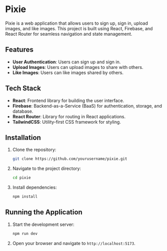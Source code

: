 # Pixie  

Pixie is a web application that allows users to sign up, sign in, upload images, and like images. This project is built using React, Firebase, and React Router for seamless navigation and state management.

## Features
- **User Authentication**: Users can sign up and sign in.
- **Upload Images**: Users can upload images to share with others.
- **Like Images**: Users can like images shared by others.

## Tech Stack
- **React**: Frontend library for building the user interface.
- **Firebase**: Backend-as-a-Service (BaaS) for authentication, storage, and database.
- **React Router**: Library for routing in React applications.
- **TailwindCSS**: Utility-first CSS framework for styling.

## Installation

1. Clone the repository:
    ```bash
    git clone https://github.com/yourusername/pixie.git
    ```
2. Navigate to the project directory:
    ```bash
    cd pixie
    ```
3. Install dependencies:
    ```bash
    npm install
    ```

## Running the Application

1. Start the development server:
    ```bash
    npm run dev
    ```
2. Open your browser and navigate to `http://localhost:5173`.

